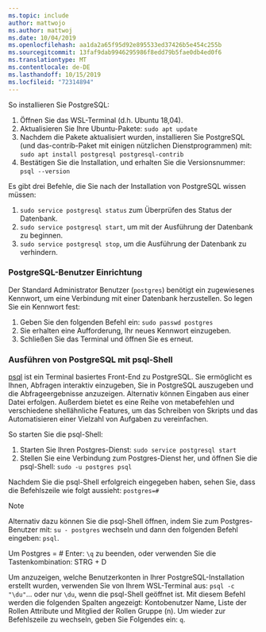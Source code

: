 ```yaml
---
ms.topic: include
author: mattwojo
ms.author: mattwoj
ms.date: 10/04/2019
ms.openlocfilehash: aa1da2a65f95d92e895533ed37426b5e454c255b
ms.sourcegitcommit: 13faf9dab9946295986f8edd79b5fae0db4ed0f6
ms.translationtype: MT
ms.contentlocale: de-DE
ms.lasthandoff: 10/15/2019
ms.locfileid: "72314894"
---
```

So installieren Sie PostgreSQL:

1. Öffnen Sie das WSL-Terminal (d.h. Ubuntu 18,04).
2. Aktualisieren Sie Ihre Ubuntu-Pakete: `sudo apt update`
3. Nachdem die Pakete aktualisiert wurden, installieren Sie PostgreSQL (und das-contrib-Paket mit einigen nützlichen Dienstprogrammen) mit: `sudo apt install postgresql postgresql-contrib`
4. Bestätigen Sie die Installation, und erhalten Sie die Versionsnummer: `psql --version`

Es gibt drei Befehle, die Sie nach der Installation von PostgreSQL wissen müssen:

1. `sudo service postgresql status` zum Überprüfen des Status der Datenbank.
2. `sudo service postgresql start`, um mit der Ausführung der Datenbank zu beginnen.
3. `sudo service postgresql stop`, um die Ausführung der Datenbank zu verhindern.

### <a name="postgresql-user-setup"></a>PostgreSQL-Benutzer Einrichtung

Der Standard Administrator Benutzer (`postgres`) benötigt ein zugewiesenes Kennwort, um eine Verbindung mit einer Datenbank herzustellen. So legen Sie ein Kennwort fest:

1. Geben Sie den folgenden Befehl ein: `sudo passwd postgres`
2. Sie erhalten eine Aufforderung, Ihr neues Kennwort einzugeben.
3. Schließen Sie das Terminal und öffnen Sie es erneut.

### <a name="run-postgresql-with-psql-shell"></a>Ausführen von PostgreSQL mit psql-Shell

[psql](https://www.postgresql.org/docs/10/app-psql.html) ist ein Terminal basiertes Front-End zu PostgreSQL. Sie ermöglicht es Ihnen, Abfragen interaktiv einzugeben, Sie in PostgreSQL auszugeben und die Abfrageergebnisse anzuzeigen. Alternativ können Eingaben aus einer Datei erfolgen. Außerdem bietet es eine Reihe von metabefehlen und verschiedene shellähnliche Features, um das Schreiben von Skripts und das Automatisieren einer Vielzahl von Aufgaben zu vereinfachen.

So starten Sie die psql-Shell:

1. Starten Sie Ihren Postgres-Dienst: `sudo service postgresql start`
2. Stellen Sie eine Verbindung zum Postgres-Dienst her, und öffnen Sie die psql-Shell: `sudo -u postgres psql`

Nachdem Sie die psql-Shell erfolgreich eingegeben haben, sehen Sie, dass die Befehlszeile wie folgt aussieht: `postgres=#`

> [!NOTE]
> Alternativ dazu können Sie die psql-Shell öffnen, indem Sie zum Postgres-Benutzer mit: `su - postgres` wechseln und dann den folgenden Befehl eingeben: `psql`.

Um Postgres = # Enter: `\q` zu beenden, oder verwenden Sie die Tastenkombination: STRG + D

Um anzuzeigen, welche Benutzerkonten in Ihrer PostgreSQL-Installation erstellt wurden, verwenden Sie von Ihrem WSL-Terminal aus: `psql -c "\du"`... oder nur `\du`, wenn die psql-Shell geöffnet ist. Mit diesem Befehl werden die folgenden Spalten angezeigt: Kontobenutzer Name, Liste der Rollen Attribute und Mitglied der Rollen Gruppe (n). Um wieder zur Befehlszeile zu wechseln, geben Sie Folgendes ein: `q`.
